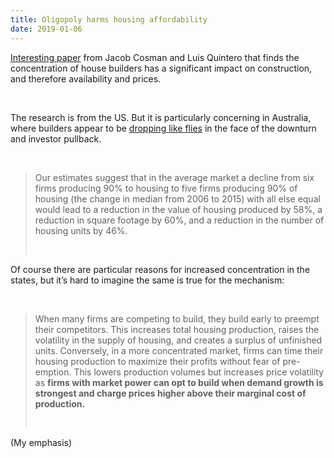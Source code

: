 ```yaml
---
title: Oligopoly harms housing affordability
date: 2019-01-06
---
```


<!--kg-card-begin: html--><p><a href="https://ssrn.com/abstract=3303984" target="_blank" rel="noopener noreferrer">Interesting paper</a> from Jacob Cosman and Luis Quintero that finds the concentration of house builders has a significant impact on construction, and therefore availability and prices.</p><br>
<p>The research is from the US. But it is particularly concerning in Australia, where builders appear to be <a href="https://www.abc.net.au/news/2018-12-11/call-for-reform-as-two-sa-builders-collapse/10606524?pfmredir=sm" target="_blank" rel="noopener noreferrer">dropping like flies</a> in the face of the downturn and investor pullback.</p><br>
<blockquote><p>Our estimates suggest that in the average market a decline from six firms producing 90% to housing to five firms producing 90% of housing (the change in median from 2006 to 2015) with all else equal would lead to a reduction in the value of housing produced by 58%, a reduction in square footage by 60%, and a reduction in the number of housing units by 46%.</p><br>
</blockquote>
<p>Of course there are particular reasons for increased concentration in the states, but it&#8217;s hard to imagine the same is true for the mechanism:</p><br>
<blockquote><p>When many firms are competing to build, they build early to preempt their competitors. This increases total housing production, raises the volatility in the supply of housing, and creates a surplus of unfinished units. Conversely, in a more concentrated market, firms can time their housing production to maximize their profits without fear of pre-emption. This lowers production volumes but increases price volatility as <strong>firms with market power can opt to build when demand growth is strongest and charge prices higher above their marginal cost of production.</strong></p><br>
</blockquote>
<p>(My emphasis)</p><br>
<!--kg-card-end: html-->